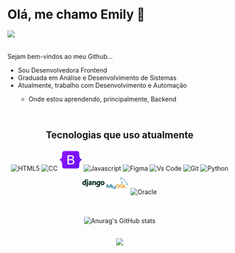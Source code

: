 <h1> Olá, me chamo Emily 👋 </h1>
<a href="https://www.linkedin.com/in/emilycrystie/" target="_blank"><img src="https://img.shields.io/badge/-Linkedin-0077B5?style=flat-square&logo=Linkedin&logoColor=white"/></a>
<br>
<br>
<p> Sejam bem-vindos ao meu Github...</p>
<ul>
  <li> Sou Desenvolvedora Frontend </li>
  <li> Graduada em Análise e Desenvolvimento de Sistemas </li>
  <li> Atualmente, trabalho com Desenvolvimento e Automação</li>
    <ul>
      <li> Onde estou aprendendo, principalmente, Backend </li>
    </ul>
</ul>
<br>

<div style="display: inline_block" align="center">
  <h2> Tecnologias que uso atualmente </h2>
    <img src="https://cdn.jsdelivr.net/gh/devicons/devicon/icons/html5/html5-original.svg" alt="HTML5" width="50" height="50"/> 
    <img src="https://cdn.jsdelivr.net/gh/devicons/devicon/icons/css3/css3-original.svg" alt="CC" width="50" height="50"/>
    <img src="https://github.com/devicons/devicon/blob/v2.15.1/icons/bootstrap/bootstrap-original.svg" alt="Bootstrap" width="50" height="50" />
    <img src="https://cdn.jsdelivr.net/gh/devicons/devicon/icons/javascript/javascript-original.svg" alt="Javascript" width="50" height="50" />
    <img src="https://cdn.jsdelivr.net/gh/devicons/devicon/icons/figma/figma-original.svg" alt="Figma" width="50" height="50" />
    <img src="https://cdn.jsdelivr.net/gh/devicons/devicon/icons/vscode/vscode-original.svg" alt="Vs Code" width="50" height="50"/>
    <img src="https://cdn.jsdelivr.net/gh/devicons/devicon/icons/git/git-original.svg" alt="Git" width="50" height="50" />
    <img src="https://cdn.jsdelivr.net/gh/devicons/devicon/icons/python/python-original.svg" alt="Python" width="50" height="50" />
    <img src="https://raw.githubusercontent.com/devicons/devicon/1119b9f84c0290e0f0b38982099a2bd027a48bf1/icons/django/django-plain-wordmark.svg" alt="Django" width="50" height="50" />
    <img src="https://github.com/devicons/devicon/blob/v2.15.1/icons/mysql/mysql-original-wordmark.svg" alt="MySql" width="50" height="50" />
    <img src="https://cdn.jsdelivr.net/gh/devicons/devicon/icons/oracle/oracle-original.svg" alt="Oracle" width="50" height="50" />
 </div>
 <br>
 <br>
 <div align="center">
  
  ![Anurag's GitHub stats](https://github-readme-stats.vercel.app/api?username=emilycrystie&show_icons=true&theme=radical)
  
 </div>
 <br>
 <div align="center">

  <img src="https://c.tenor.com/N-fJ0Azh_ykAAAAC/cat-computer.gif"/>
  
</div>


<!--
**EmilyCrystie/EmilyCrystie** is a ✨ _special_ ✨ repository because its `README.md` (this file) appears on your GitHub profile.

Here are some ideas to get you started:

- 🔭 I’m currently working on ...
- 🌱 I’m currently learning ...
- 👯 I’m looking to collaborate on ...
- 🤔 I’m looking for help with ...
- 💬 Ask me about ...
- 📫 How to reach me: ...
- 😄 Pronouns: ...
- ⚡ Fun fact: ...
-->
